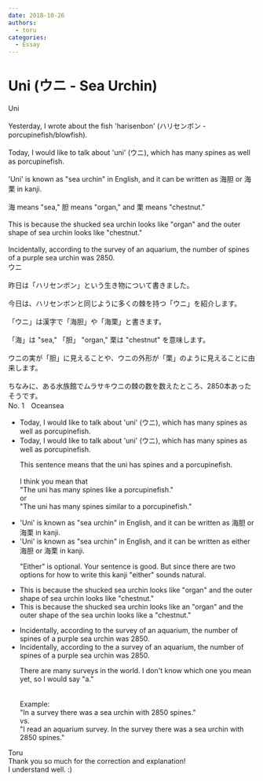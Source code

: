 ```yaml
---
date: 2018-10-26
authors:
  - toru
categories:
  - Essay
---
```


<h1 id="subject_show">Uni (ウニ - Sea Urchin)</h1>
<div class="date" hidden>Oct 26, 2018 23:44</div>
<div id="post"><div id="body_show_ori">
Uni<br/><br/>Yesterday, I wrote about the fish 'harisenbon' (ハリセンボン - porcupinefish/blowfish).<br/><br/>Today, I would like to talk about 'uni' (ウニ), which has many spines as well as porcupinefish.<br/><br/>'Uni' is known as "sea urchin" in English, and it can be written as 海胆 or 海栗 in kanji.<br/><br/>海 means "sea," 胆 means "organ," and 栗 means "chestnut."<br/><br/>This is because the shucked sea urchin looks like "organ" and the outer shape of sea urchin looks like "chestnut."<br/><br/>Incidentally, according to the survey of an aquarium, the number of spines of a purple sea urchin was 2850.
</div></div>

<!-- more -->

<div id="post_ja"><div id="body_show_mo">
ウニ<br/><br/>昨日は「ハリセンボン」という生き物について書きました。<br/><br/>今日は、ハリセンボンと同じように多くの棘を持つ「ウニ」を紹介します。<br/><br/>「ウニ」は漢字で「海胆」や「海栗」と書きます。<br/><br/>「海」は "sea," 「胆」 "organ," 栗は "chestnut" を意味します。<br/><br/>ウニの実が「胆」に見えることや、ウニの外形が「栗」のように見えることに由来します。<br/><br/>ちなみに、ある水族館でムラサキウニの棘の数を数えたところ、2850本あったそうです。
</div></div>
<div id="block"><div class="first_name"> No. 1　<span class="just_name">Oceansea</span></div><div id="block2">
<ul class="correction_field">
<li class="incorrect">Today, I would like to talk about 'uni' (ウニ), which has many spines as well as porcupinefish.</li>
<li class="corrected correct">
Today, I would like to talk about 'uni' (ウニ), which has many spines as well as porcupinefish.
<p class="correction_comment">This sentence means that the uni has spines and a porcupinefish.<br/><br/>I think you mean that<br/>"The uni has many spines like a porcupinefish."<br/>or<br/>"The uni has many spines similar to a porcupinefish."</p>
</li>
</ul>
<ul class="correction_field">
<li class="incorrect">'Uni' is known as "sea urchin" in English, and it can be written as 海胆 or 海栗 in kanji.</li>
<li class="corrected correct">
'Uni' is known as "sea urchin" in English, and it can be written as <span class="f_blue">either </span>海胆 or 海栗 in kanji.
<p class="correction_comment">"Either" is optional. Your sentence is good. But since there are two options for how to write this kanji "either" sounds natural.</p>
</li>
</ul>
<ul class="correction_field">
<li class="incorrect">This is because the shucked sea urchin looks like "organ" and the outer shape of sea urchin looks like "chestnut."</li>
<li class="corrected correct">
This is because the shucked sea urchin looks like <span class="f_red">an </span>"organ" and the outer shape of <span class="f_red">the </span>sea urchin looks like <span class="f_red">a </span>"chestnut."
</li>
</ul>
<ul class="correction_field">
<li class="incorrect">Incidentally, according to the survey of an aquarium, the number of spines of a purple sea urchin was 2850.</li>
<li class="corrected correct">
Incidentally, according to <span class="sline"><span class="f_red">the </span></span><span class="f_blue">a</span> survey of an aquarium, the number of spines of a purple sea urchin was 2850.
<p class="correction_comment">There are many surveys in the world. I don't know which one you mean yet, so I would say "a."<br/><br/><br/>Example:<br/>"In a survey there was a sea urchin with 2850 spines."<br/>vs.<br/>"I read an aquarium survey. In the survey there was a sea urchin with 2850 spines."</p>
</li>
</ul>
</div><div class="name"><span class="just_name">Toru</span><br>
Thank you so much for the correction and explanation!<br/>I understand well. :)
</div>
</div>
